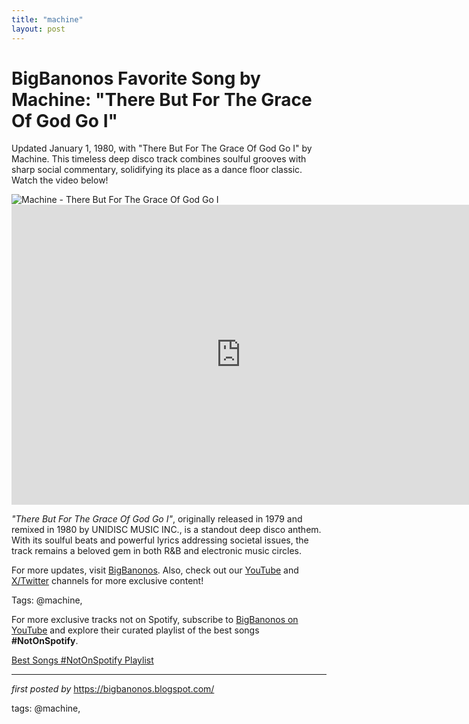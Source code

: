 ```yaml
---
title: "machine"
layout: post
---
```

<!-- Title of the Post -->
<h1 >BigBanonos Favorite Song by Machine: "There But For The Grace Of God Go I"</h1> <!-- Introductory Text -->
<p >Updated January 1, 1980, with "There But For The Grace Of God Go I" by Machine. This timeless deep disco track combines soulful grooves with sharp social commentary, solidifying its place as a dance floor classic. Watch the video below!</p> <!-- Featured Image -->
<div > <img src="https://i.discogs.com/N8r1EPhy5UUh4fD9skCYlDawaAIoPs8Dqx2qpsDh_Ws/rs:fit/g:sm/q:40/h:150/w:150/czM6Ly9kaXNjb2dz/LWRhdGFiYXNlLWlt/YWdlcy9SLTc5MzA4/LTE1NTE2NTYyNjIt/Mjk5MC5qcGVn.jpeg" alt="Machine - There But For The Grace Of God Go I" />
</div> <!-- YouTube Video Embed -->
<div > <iframe width="733" height="480" src="https://www.youtube.com/embed/YGBDAxCDLs4" title="Machine - There But for the Grace of God Go I (Original Version)" frameborder="0" allow="accelerometer; autoplay; clipboard-write; encrypted-media; gyroscope; picture-in-picture; web-share" referrerpolicy="strict-origin-when-cross-origin" allowfullscreen></iframe>
</div> <!-- Song Information -->
<div > <p><em>"There But For The Grace Of God Go I"</em>, originally released in 1979 and remixed in 1980 by UNIDISC MUSIC INC., is a standout deep disco anthem. With its soulful beats and powerful lyrics addressing societal issues, the track remains a beloved gem in both R&B and electronic music circles.</p>
</div> <!-- Footer Links -->
<div > <p>For more updates, visit <a href="https://bigbanonos.blogspot.com/" target="_blank">BigBanonos</a>. Also, check out our <a href="https://www.youtube.com/@BigBanonos" target="_blank">YouTube</a> and <a href="https://x.com/bigbanonos" target="_blank">X/Twitter</a> channels for more exclusive content!</p>
</div> <!-- Tags -->
<p >Tags: @machine,</p>


<!--Subscribe and Playlist Links-->
<div>
    <p>For more exclusive tracks not on Spotify, subscribe to <a href="https://www.youtube.com/@BigBanonos" target="_blank">BigBanonos on YouTube</a> and explore their curated playlist of the best songs <strong>#NotOnSpotify</strong>.</p>
    <p><a href="https://www.youtube.com/playlist?list=PLtuNtuTatqI0kFahUCbtbfenC_ET5O_tr" target="_blank">Best Songs #NotOnSpotify Playlist<br /></a></p></div>

<hr />

<p><em>first posted by</em> <a href="https://bigbanonos.blogspot.com/" rel="noopener" target="_new">https://bigbanonos.blogspot.com/</a></p>

<p>tags: @machine,</p>
